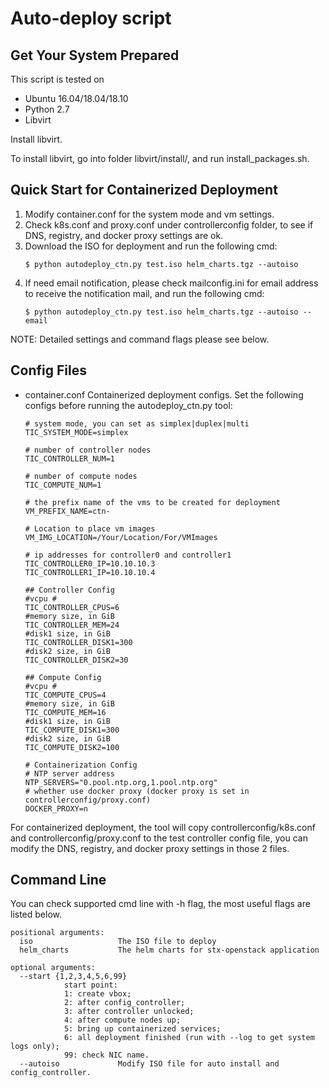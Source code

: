 
Auto-deploy script
===

## Get Your System Prepared

This script is tested on
* Ubuntu 16.04/18.04/18.10
* Python 2.7
* Libvirt

Install libvirt.

To install libvirt, go into folder libvirt/install/, and run install_packages.sh.

## Quick Start for Containerized Deployment

1. Modify container.conf for the system mode and vm settings.
2. Check k8s.conf and proxy.conf under controllerconfig folder, to see if DNS, registry, and docker proxy settings are ok.
3. Download the ISO for deployment and run the following cmd:
   ```
   $ python autodeploy_ctn.py test.iso helm_charts.tgz --autoiso
   ```
4. If need email notification, please check mailconfig.ini for email address to receive the notification mail, and run the following cmd:
   ```
   $ python autodeploy_ctn.py test.iso helm_charts.tgz --autoiso --email
   ```
NOTE: Detailed settings and command flags please see below.

## Config Files

* container.conf
Containerized deployment configs.
Set the following configs before running the autodeploy_ctn.py tool:
  ```
  # system mode, you can set as simplex|duplex|multi
  TIC_SYSTEM_MODE=simplex

  # number of controller nodes
  TIC_CONTROLLER_NUM=1

  # number of compute nodes
  TIC_COMPUTE_NUM=1

  # the prefix name of the vms to be created for deployment
  VM_PREFIX_NAME=ctn-

  # Location to place vm images
  VM_IMG_LOCATION=/Your/Location/For/VMImages

  # ip addresses for controller0 and controller1
  TIC_CONTROLLER0_IP=10.10.10.3
  TIC_CONTROLLER1_IP=10.10.10.4

  ## Controller Config
  #vcpu #
  TIC_CONTROLLER_CPUS=6
  #memory size, in GiB
  TIC_CONTROLLER_MEM=24
  #disk1 size, in GiB
  TIC_CONTROLLER_DISK1=300
  #disk2 size, in GiB
  TIC_CONTROLLER_DISK2=30

  ## Compute Config
  #vcpu #
  TIC_COMPUTE_CPUS=4
  #memory size, in GiB
  TIC_COMPUTE_MEM=16
  #disk1 size, in GiB
  TIC_COMPUTE_DISK1=300
  #disk2 size, in GiB
  TIC_COMPUTE_DISK2=100

  # Containerization Config
  # NTP server address
  NTP_SERVERS="0.pool.ntp.org,1.pool.ntp.org"
  # whether use docker proxy (docker proxy is set in controllerconfig/proxy.conf)
  DOCKER_PROXY=n

  ```
For containerized deployment, the tool will copy controllerconfig/k8s.conf and controllerconfig/proxy.conf to the test controller config file, you can modify the DNS, registry, and docker proxy settings in those 2 files.


### 

## Command Line

You can check supported cmd line with -h flag, the most useful flags are listed below.

   ```
   positional arguments:
     iso                   The ISO file to deploy
     helm_charts           The helm charts for stx-openstack application

   optional arguments:
     --start {1,2,3,4,5,6,99}
               start point:
               1: create vbox;
               2: after config_controller;
               3: after controller unlocked;
               4: after compute nodes up;
               5: bring up containerized services;
               6: all deployment finished (run with --log to get system logs only);
               99: check NIC name.
     --autoiso             Modify ISO file for auto install and config_controller.
   ```
